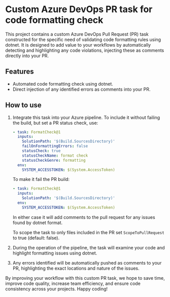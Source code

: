 # Custom Azure DevOps PR task for code formatting check

This project contains a custom Azure DevOps Pull Request (PR) task constructed for the specific need of validating code formatting rules using dotnet. It is designed to add value to your workflows by automatically detecting and highlighting any code violations, injecting these as comments directly into your PR.

## Features

* Automated code formatting check using dotnet.
* Direct injection of any identified errors as comments into your PR.

## How to use

1. Integrate this task into your Azure pipeline.
   To include it without failing the build, but set a PR status check, use:
   ```yaml
   - task: FormatCheck@1
     inputs:
       SolutionPath: '$(Build.SourcesDirectory)'
       failOnFormattingErrors: false
       statusCheck: true
       statusCheckName: format check
       statusCheckGenre: formatting
     env:
       SYSTEM_ACCESSTOKEN: $(System.AccessToken)
   ```
   To make it fail the PR build:
   ```yaml
   - task: FormatCheck@1
     inputs:
       SolutionPath: '$(Build.SourcesDirectory)'
     env:
       SYSTEM_ACCESSTOKEN: $(System.AccessToken)
   ```
   In either case it will add comments to the pull request for any issues found by dotnet format.

   To scope the task to only files included in the PR set `ScopeToPullRequest` to true (default: false).

2. During the operation of the pipeline, the task will examine your code and highlight formatting issues using dotnet.
3. Any errors identified will be automatically pushed as comments to your PR, highlighting the exact locations and nature of the issues.

By improving your workflow with this custom PR task, we hope to save time, improve code quality, increase team efficiency, and ensure code consistency across your projects. Happy coding!